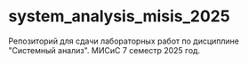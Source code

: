 # system_analysis_misis_2025
Репозиторий для сдачи лабораторных работ по дисциплине "Системный анализ". МИСиС 7 семестр 2025 год.
